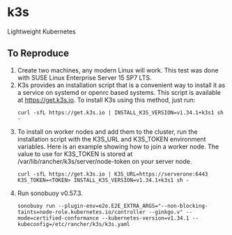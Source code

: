 # k3s
Lightweight Kubernetes

## To Reproduce

1. Create two machines, any modern Linux will work. This test was done with SUSE Linux Enterprise Server 15 SP7 LTS.
2. K3s provides an installation script that is a convenient way to install it as a service on systemd or openrc based systems. This script is available at https://get.k3s.io. To install K3s using this method, just run:
    ```
    curl -sfL https://get.k3s.io | INSTALL_K3S_VERSION=v1.34.1+k3s1 sh -
    ```
3. To install on worker nodes and add them to the cluster, run the installation script with the K3S_URL and K3S_TOKEN environment variables. Here is an example showing how to join a worker node. The value to use for K3S_TOKEN is stored at /var/lib/rancher/k3s/server/node-token on your server node.
    ```
    curl -sfL https://get.k3s.io | K3S_URL=https://serverone:6443 K3S_TOKEN=<TOKEN> INSTALL_K3S_VERSION=v1.34.1+k3s1 sh -
    ```
4. Run sonobuoy v0.57.3.
    ```
    sonobuoy run --plugin-env=e2e.E2E_EXTRA_ARGS="--non-blocking-taints=node-role.kubernetes.io/controller --ginkgo.v" --mode=certified-conformance --kubernetes-version=v1.34.1 --kubeconfig=/etc/rancher/k3s/k3s.yaml
    ```
